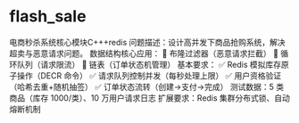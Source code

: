 # flash_sale
电商秒杀系统核心模块C+++redis
问题描述：设计高并发下商品抢购系统，解决超卖与恶意请求问题。
数据结构核心应用：
 布隆过滤器（恶意请求拦截）
 循环队列（请求限流）
 链表（订单状态机管理）
基本要求：
✅ Redis 模拟库存原子操作（DECR 命令）
✅ 请求队列控制并发（每秒处理上限）
✅ 用户资格验证（哈希去重+随机抽签）
✅ 订单状态流转（创建→支付→完成）
测试数据：5 类商品（库存 1000/类）、10 万用户请求日志
扩展要求：Redis 集群分布式锁、自动熔断机制


